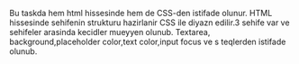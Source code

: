 Bu taskda hem html hissesinde hem de CSS-den istifade olunur. HTML hissesinde sehifenin strukturu hazirlanir CSS ile diyazn edilir.3 sehife var ve sehifeler arasinda kecidler mueyyen olunub.
Textarea, background,placeholder color,text color,input focus ve s teqlerden istifade olunub.
